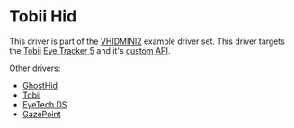 # Tobii Hid

This driver is part of the [VHIDMINI2](../Documentation/swdevice_vhidmini.md) 
example driver set. This driver targets the [Tobii](https://tobii.com/) [Eye Tracker 5](https://gaming.tobii.com/product/eye-tracker-5/) 
and it's [custom API](https://developer.tobii.com/).

Other drivers:
- [GhostHid](../Documentation/GhostHid/readme.md)
- [Tobii](../Documentation/TobiiHid/readme.md)
- [EyeTech DS](../Documentation/EyeTechHid/readme.md)
- [GazePoint](../Documentation/GazePointHid/readme.md)